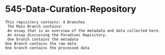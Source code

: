 # 545-Data-Curation-Repository
	This repisitory contains: 4 Branches
 	 The Main Branch contains: 
 	 An essay that is an overview of the metadata and data collected here.
 	 An essay discussing the Paradisec Repisitory.
 	 One branch contains the metadata
  	One Branch contains the raw data 
  	One branch contains the processed data

